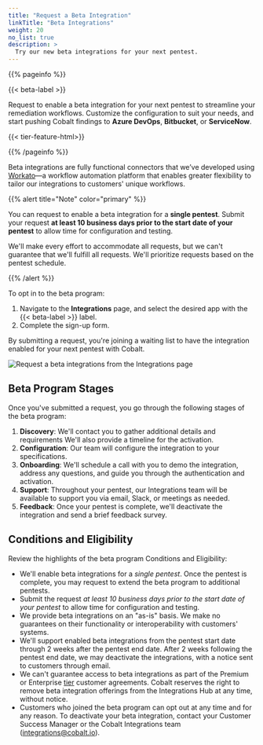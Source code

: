 ```yaml
---
title: "Request a Beta Integration"
linkTitle: "Beta Integrations"
weight: 20
no_list: true
description: >
  Try our new beta integrations for your next pentest.
---
```


{{% pageinfo %}}
<p>{{< beta-label >}}</p><p>Request to enable a beta integration for your next pentest to streamline your remediation workflows. Customize the configuration to suit your needs, and start pushing Cobalt findings to <b>Azure DevOps</b>, <b>Bitbucket</b>, or <b>ServiceNow</b>.</p><p>{{< tier-feature-html>}}</p>
{{% /pageinfo %}}

Beta integrations are fully functional connectors that we’ve developed using [Workato](https://www.workato.com/)—a workflow automation platform that enables greater flexibility to tailor our integrations to customers' unique workflows.

{{% alert title="Note" color="primary" %}}
<p>You can request to enable a beta integration for a <b>single pentest</b>. Submit your request <b>at least 10 business days prior to the start date of your pentest</b> to allow time for configuration and testing.</p><p>We'll make every effort to accommodate all requests, but we can't guarantee that we'll fulfill all requests. We'll prioritize requests based on the pentest schedule.</p>
{{% /alert %}}

To opt in to the beta program:

1. Navigate to the **Integrations** page, and select the desired app with the {{< beta-label >}} label.
1. Complete the sign-up form.

By submitting a request, you're joining a waiting list to have the integration enabled for your next pentest with Cobalt.

![Request a beta integrations from the Integrations page](/integrations/BetaIntegrationsUI.png "Request a beta integrations from the Integrations page")

## Beta Program Stages

Once you've submitted a request, you go through the following stages of the beta program:

1. **Discovery**: We'll contact you to gather additional details and requirements We'll also provide a timeline for the activation.
1. **Configuration**: Our team will configure the integration to your specifications.
1. **Onboarding**: We'll schedule a call with you to demo the integration, address any questions, and guide you through the authentication and activation.
1. **Support**: Throughout your pentest, our Integrations team will be available to support you via email, Slack, or meetings as needed.
1. **Feedback**: Once your pentest is complete, we'll deactivate the integration and send a brief feedback survey.

## Conditions and Eligibility

Review the highlights of the beta program Conditions and Eligibility:

- We'll enable beta integrations for a *single pentest*. Once the pentest is complete, you may request to extend the beta program to additional pentests.
- Submit the request *at least 10 business days prior to the start date of your pentest* to allow time for configuration and testing.
- We provide beta integrations on an "as-is" basis. We make no guarantees on their functionality or interoperability with customers' systems.
- We'll support enabled beta integrations from the pentest start date through 2 weeks after the pentest end date. After 2 weeks following the pentest end date, we may deactivate the integrations, with a notice sent to customers through email.
- We can't guarantee access to beta integrations as part of the Premium or Enterprise [tier](https://www.cobalt.io/pentest-pricing) customer agreements. Cobalt reserves the right to remove beta integration offerings from the Integrations Hub at any time, without notice.
- Customers who joined the beta program can opt out at any time and for any reason. To deactivate your beta integration, contact your Customer Success Manager or the Cobalt Integrations team (integrations@cobalt.io).
